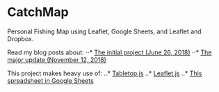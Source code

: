# CatchMap
Personal Fishing Map using Leaflet, Google Sheets, and Leaflet and Dropbox.

Read my blog posts about:
⋅⋅* [The initial project (June 26, 2018)](http://wesmapping.com/blog/catchmap-easy-and-dynamic-fish-posting-map-app/)
⋅⋅* [The major update (November 12, 2018)](http://wesmapping.com/blog/catchmap-version-2-a-whole-lot-of-updates/)

This project makes heavy use of:
..* [Tabletop.js](https://github.com/jsoma/tabletop)
..* [Leaflet.js](https://leafletjs.com/)
..* [This spreadsheet in Google Sheets](https://docs.google.com/spreadsheets/d/1-_JLlZvz6UQ4oWq2klBwBbHWgPMHNsHJMwgsEJ5Ozck/edit)
